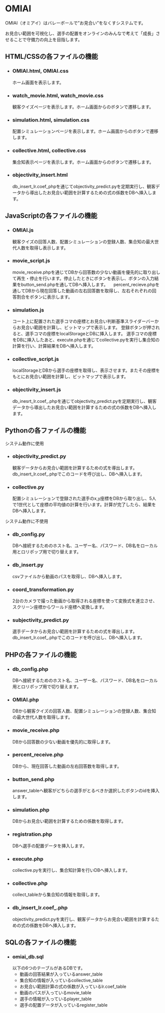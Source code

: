 # OMIAI

OMIAI（オミアイ）はバレーボールで”お見合い”をなくすシステムです。

お見合い範囲を可視化し、選手の配置をオンラインのみんなで考えて「成長」させることで守備力の向上を目指します。

## HTML/CSSの各ファイルの機能

- ### OMIAI.html, OMIAI.css
  ホーム画面を表示します。

- ### watch_movie.html, watch_movie.css
  観客クイズページを表示します。ホーム画面からのボタンで遷移します。

- ### simulation.html, simulation.css
  配置シミュレーションページを表示します。ホーム画面からのボタンで遷移します。

- ### collective.html, collective.css
  集合知表示ページを表示します。ホーム画面からのボタンで遷移します。

- ### objectivity_insert.html
  db_insert_lr.coef_phpを通じてobjectivity_predict.pyを定期実行し、観客データから導出したお見合い範囲を計算するための式の係数をDBへ挿入します。

## JavaScriptの各ファイルの機能

- ### OMIAI.js
  観客クイズの回答人数、配置シミュレーションの登録人数、集合知の最大世代人数を取得し表示します。

- ### movie_script.js
  movie_receive.phpを通じてDBから回答数の少ない動画を優先的に取り出して再生・停止を行います。停止したときにボタンを表示し、ボタンの入力結果をbutton_send.phpを通してDBへ挿入します。
　percent_recieve.phpを通してDBから現在回答した動画の左右回答数を取得し、左右それぞれの回答割合をボタンに表示します。

- ### simulation.js
  コート上に配置された選手コマの座標とお見合い判断基準スライダーバーからお見合い範囲を計算し、ビットマップで表示します。
  登録ボタンが押されると、選手コマの座標をlocalStorageとDBに挿入します。
  選手コマの座標をDBに挿入したあと、execute.phpを通じてcollective.pyを実行し集合知の計算を行い、計算結果をDBへ挿入します。

- ### collective_script.js
  localStorageとDBから選手の座標を取得し、表示させます。またその座標をもとにお見合い範囲を計算し、ビットマップで表示します。

- ### objectivity_insert.js
  db_inesrt_lr.coef_.phpを通じてobjectivity_predict.pyを定期実行し、観客データから導出したお見合い範囲を計算するための式の係数をDBへ挿入します。
  
## Pythonの各ファイルの機能

システム動作に使用

- ### objectivity_predict.py
  観客データからお見合い範囲を計算するための式を導出します。db_insert_lr.coef_.phpでこのコードを呼び出し、DBへ挿入します。

- ### collective.py
  配置シミュレーションで登録された選手のx,y座標をDBから取り出し、5人で1世代として座標の平均値の計算を行います。計算が完了したら、結果をDBへ挿入します。
  
システム動作に不使用

- ### db_config.py
  DBへ接続するためのホスト名、ユーザー名、パスワード、DB名をローカル用とロリポップ用で切り替えます。
  
- ### db_insert.py
  csvファイルから動画のパスを取得し、DBへ挿入します。
  
- ### coord_transformation.py
  2台のカメラで撮った動画から取得される座標を使って変換式を連立させ、スクリーン座標からワールド座標へ変換します。
  
- ### subjectivity_predict.py
  選手データからお見合い範囲を計算するための式を導出します。db_insert_lr.coef_.phpでこのコードを呼び出し、DBへ挿入します。

## PHPの各ファイルの機能

- ### db_config.php
  DBへ接続するためのホスト名、ユーザー名、パスワード、DB名をローカル用とロリポップ用で切り替えます。
  
- ### OMIAI.php
  DBから観客クイズの回答人数、配置シミュレーションの登録人数、集合知の最大世代人数を取得します。

- ### movie_receive.php
  DBから回答数の少ない動画を優先的に取得します。
  
- ### percent_receive.php
  DBから、現在回答した動画の左右回答数を取得します。

- ### button_send.php
  answer_tableへ観客がどちらの選手がとるべきか選択したボタンのidを挿入します。

- ### simulation.php
  DBからお見合い範囲を計算するための係数を取得します。

- ### registration.php
  DBへ選手の配置データを挿入します。
  
- ### execute.php
  collective.pyを実行し、集合知計算を行いDBへ挿入します。
  
- ### collective.php
  collect_tableから集合知の情報を取得します。
  
- ### db_insert_lr.coef_.php
  objectivity_predict.pyを実行し、観客データからお見合い範囲を計算するための式の係数をDBへ挿入します。

## SQLの各ファイルの機能

- ### omiai_db.sql
  以下の6つのテーブルがあるDBです。
  - 動画の回答結果が入っているanswer_table
  - 集合知の情報が入っているcollective_table
  - お見合い範囲計算の式の係数が入っているlr.coef_table
  - 動画のパスが入っているmovie_table
  - 選手の情報が入っているplayer_table
  - 選手の配置データが入っているregister_table
